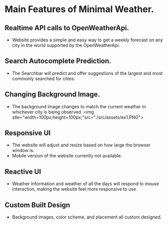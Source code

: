# Main Features of Minimal Weather.

## Realtime API calls to OpenWeatherApi.
- Website provides a simple and easy way to get a weekly forecast on any city in the world supported by the OpenWeatherApi.

## Search Autocomplete Prediction.
- The Searchbar will predict and offer suggestions of the largest and most commonly searched for cities.

## Changing Background Image.
- The background image changes to match the current weather in whichever city is being observed.
<img stle="width=100px;height=100px;"src="./src/assets/ex1.PNG">
## Responsive UI
- The website will adjust and resize based on how large the browser window is.
- Mobile version of the website currently not available.
## Reactive UI
- Weather information and weather of all the days will respond to mouse interaction, making the website feel more responsive to use.
## Custom Built Design
- Background images, color scheme, and placement all custom designed.
